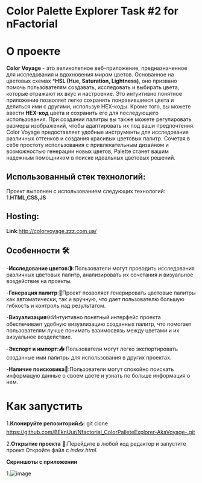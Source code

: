 # Color Palette Explorer Task #2 for nFactorial
# О проекте
**Color Voyage** - это великолепное веб-приложение, предназначенное для исследования и вдохновения миром цветов. Основанное на цветовых схемах ***HSL (Hue, Saturation, Lightness)**, оно призвано помочь пользователям создавать, исследовать и выбирать цвета, которые отражают их вкус и настроение. Это интуитивно понятное приложение позволяет легко сохранять понравившиеся цвета и делиться ими с другими, используя HEX-коды. Кроме того, вы можете ввести **HEX-код** цвета и сохранить его для последующего использования. При создании палитры вы также можете регулировать размеры изображений, чтобы адаптировать их под ваши предпочтения.  Color Voyage предоставляет удобные инструменты для исследования различных оттенков и создания красивых цветовых палитр. Сочетая в себе простоту использования с привлекательным дизайном и возможностью генерации новых цветов, Palette станет вашим надежным помощником в поиске идеальных цветовых решений.

## Использованный стек технологий:
Проект выполнен с использованием следующих технологий:
1.**HTML,CSS,JS**


## Hosting:
**Link**:http://colorvoyage.zzz.com.ua/

## Особенности   🛠
-**Исследование цветов**🌗:Пользователи могут проводить исследования различных цветовых палитр, анализировать их сочетания и визуальное воздействие на проекты.

-**Генерация палитр**:📄Проект позволяет генерировать цветовые палитры как автоматически, так и вручную, что дает пользователю большую гибкость и контроль над результатом.

-**Визуализация**🌐:Интуитивно понятный интерфейс проекта обеспечивает удобную визуализацию созданных палитр, что помогает пользователям лучше понимать взаимосвязь между цветами и их визуальное воздействие.

 -**Экспорт и импорт:📥** Пользователи могут легко экспортировать созданные ими палитры для использования в других проектах.
 
 -**Наличие поисковика🚀**:Пользователи могут спокойно поискать информацую данные о своем цвете и узнать по больше информация о нем.


 # Как запустить

 1.**Клонируйте репозиторий**📥: git clone https://github.com/BEknUur/Nfactorial_ColorPalleteExplorer-AkaVoyage-.git
 
 2.**Открытие проекта**  📂:Перейдите в любой код редактор и запустите проект Откройте файл с *index.html*.

 **Cкриншоты с приложении**

 1.![image](https://github.com/BEknUur/Nfactorial_ColorPalleteExplorer-AkaVoyage-/assets/106554639/d0f90edf-9c7b-42b8-9a1b-4953fc72216f)



 
